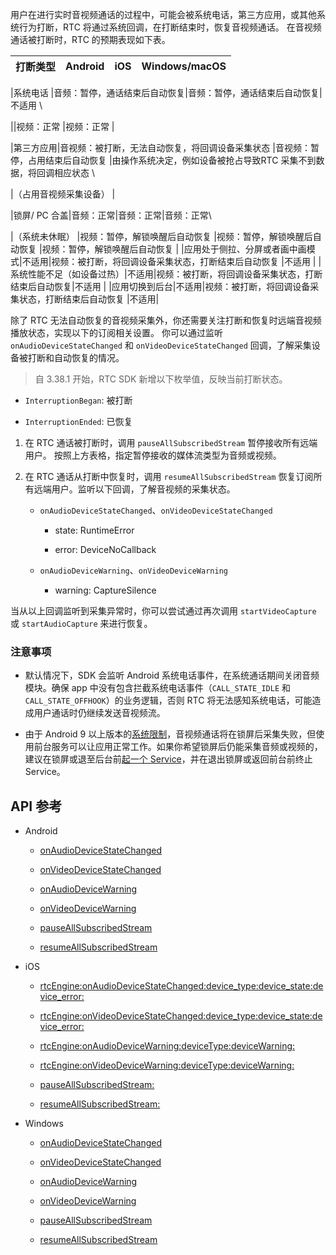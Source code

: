 用户在进行实时音视频通话的过程中，可能会被系统电话，第三方应用，或其他系统行为打断，RTC 将通过系统回调，在打断结束时，恢复音视频通话。
在音视频通话被打断时，RTC 的预期表现如下表。

|打断类型 |Android |iOS |Windows/macOS |
|---|---|---|---|

|系统电话 |音频：暂停，通话结束后自动恢复|音频：暂停，通话结束后自动恢复|不适用 \

||视频：正常 |视频：正常 |

|第三方应用|音视频：被打断，无法自动恢复，将回调设备采集状态 |音视频：暂停，占用结束后自动恢复 |由操作系统决定，例如设备被抢占导致RTC 采集不到数据，将回调相应状态 \

|（占用音视频采集设备） |

|锁屏/ PC 合盖|音频：正常|音频：正常|音频：正常\

|（系统未休眠） |视频：暂停，解锁唤醒后自动恢复 |视频：暂停，解锁唤醒后自动恢复 |视频：暂停，解锁唤醒后自动恢复 |
|应用处于侧拉、分屏或者画中画模式|不适用|视频：被打断，将回调设备采集状态，打断结束后自动恢复 |不适用 |
|系统性能不足（如设备过热）|不适用|视频：被打断，将回调设备采集状态，打断结束后自动恢复|不适用 |
|应用切换到后台|不适用|视频：被打断，将回调设备采集状态，打断结束后自动恢复 |不适用|


除了 RTC 无法自动恢复的音视频采集外，你还需要关注打断和恢复时远端音视频播放状态，实现以下的订阅相关设置。
你可以通过监听 `onAudioDeviceStateChanged` 和 `onVideoDeviceStateChanged` 回调，了解采集设备被打断和自动恢复的情况。
> 自 3.38.1 开始，RTC SDK 新增以下枚举值，反映当前打断状态。

- `InterruptionBegan`: 被打断
	

- `InterruptionEnded`: 已恢复
	

1. 在 RTC 通话被打断时，调用 `pauseAllSubscribedStream` 暂停接收所有远端用户。 按照上方表格，指定暂停接收的媒体流类型为音频或视频。
	

2. 在 RTC 通话从打断中恢复时，调用 `resumeAllSubscribedStream` 恢复订阅所有远端用户。监听以下回调，了解音视频的采集状态。

	- `onAudioDeviceStateChanged`、`onVideoDeviceStateChanged`
		- state: RuntimeError
			
		- error: DeviceNoCallback
			
	- `onAudioDeviceWarning`、`onVideoDeviceWarning`
		- warning: CaptureSilence
			

当从以上回调监听到采集异常时，你可以尝试通过再次调用 `startVideoCapture` 或 `startAudioCapture` 来进行恢复。

### 注意事项

- 默认情况下，SDK 会监听 Android 系统电话事件，在系统通话期间关闭音频模块。确保 app 中没有包含拦截系统电话事件（`CALL_STATE_IDLE` 和 `CALL_STATE_OFFHOOK`）的业务逻辑，否则 RTC 将无法感知系统电话，可能造成用户通话时仍继续发送音视频流。
	
- 由于 Android 9 以上版本的[系统限制](https://developer.android.com/about/versions/pie/android-9.0-changes-all)，音视频通话将在锁屏后采集失败，但使用前台服务可以让应用正常工作。如果你希望锁屏后仍能采集音频或视频的，建议在锁屏或退至后台前[起一个 Service](https://developer.android.com/reference/android/app/Service)，并在退出锁屏或返回前台前终止 Service。

## API 参考

- Android
	- [onAudioDeviceStateChanged](Android-callback.md#IRTCVideoEventHandler-onaudiodevicestatechanged)
		
	- [onVideoDeviceStateChanged](Android-callback.md#IRTCVideoEventHandler-onvideodevicestatechanged)
		
	- [onAudioDeviceWarning](Android-callback.md#IRTCVideoEventHandler-onaudiodevicewarning)

	- [onVideoDeviceWarning](Android-callback.md#IRTCVideoEventHandler-onvideodevicewarning)

	- [pauseAllSubscribedStream](Android-api.md#RTCRoom-pauseallsubscribedstream)

	- [resumeAllSubscribedStream](Android-api.md#RTCRoom-resumeallsubscribedstream)
		
- iOS
	- [rtcEngine:onAudioDeviceStateChanged:device_type:device_state:device_error:](iOS-callback.md#ByteRTCVideoDelegate-rtcengine-onaudiodevicestatechanged-device_type-device_state-device_error)
		
	- [rtcEngine:onVideoDeviceStateChanged:device_type:device_state:device_error:](iOS-callback.md#ByteRTCVideoDelegate-rtcengine-onvideodevicestatechanged-device_type-device_state-device_error)
		
	- [rtcEngine:onAudioDeviceWarning:deviceType:deviceWarning:](iOS-callback.md#ByteRTCVideoDelegate-rtcengine-onaudiodevicewarning-devicetype-devicewarning)

	- [rtcEngine:onVideoDeviceWarning:deviceType:deviceWarning:](iOS-callback.md#ByteRTCVideoDelegate-rtcengine-onvideodevicewarning-devicetype-devicewarning)

	- [pauseAllSubscribedStream:](iOS-api.md#ByteRTCRoom-pauseallsubscribedstream)

	- [resumeAllSubscribedStream:](iOS-api.md#ByteRTCRoom-resumeallsubscribedstream)

- Windows
	- [onAudioDeviceStateChanged](Windows-callback.md#IRTCVideoEventHandler-onaudiodevicestatechanged)
		
	- [onVideoDeviceStateChanged](Windows-callback.md#IRTCVideoEventHandler-onvideodevicestatechanged)
		
	- [onAudioDeviceWarning](Windows-callback.md#IRTCVideoEventHandler-onaudiodevicewarning)

	- [onVideoDeviceWarning](Windows-callback.md#IRTCVideoEventHandler-onvideodevicewarning)

	- [pauseAllSubscribedStream](Windows-api.md#IRTCRoom-pauseallsubscribedstream)

	- [resumeAllSubscribedStream](Windows-api.md#IRTCRoom-resumeallsubscribedstream)